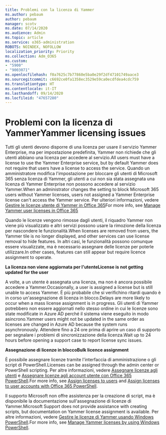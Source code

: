 ```yaml
---
title: Problemi con la licenza di Yammer
ms.author: pebaum
author: pebaum
manager: scotv
ms.date: 07/14/2020
ms.audience: Admin
ms.topic: article
ms.service: o365-administration
ROBOTS: NOINDEX, NOFOLLOW
localization_priority: Priority
ms.collection: Adm_O365
ms.custom:
- "5900"
- "9003071"
ms.openlocfilehash: f0a7625c7b77860e5ba0e29f2df47101749aace3
ms.sourcegitcommit: c6692ce0fa1358ec3529e59ca0ecdfdea4cdc759
ms.translationtype: HT
ms.contentlocale: it-IT
ms.lasthandoff: 09/14/2020
ms.locfileid: "47657280"
---
```

# <a name="yammer-licensing-issues"></a><span data-ttu-id="c1a9f-102">Problemi con la licenza di Yammer</span><span class="sxs-lookup"><span data-stu-id="c1a9f-102">Yammer licensing issues</span></span>

<span data-ttu-id="c1a9f-103">Tutti gli utenti devono disporre di una licenza per usare il servizio Yammer Enterprise, ma per impostazione predefinita, Yammer non richiede che gli utenti abbiano una licenza per accedere al servizio.</span><span class="sxs-lookup"><span data-stu-id="c1a9f-103">All users must have a license to use the Yammer Enterprise service, but by default Yammer does not require that users have a license to access the service.</span></span> <span data-ttu-id="c1a9f-104">Quando un amministratore modifica l'impostazione per bloccare gli utenti di Microsoft 365 senza licenza di Yammer, gli utenti a cui non sia stata assegnata una licenza di Yammer Enterprise non possono accedere al servizio Yammer.</span><span class="sxs-lookup"><span data-stu-id="c1a9f-104">When an administrator changes the setting to block Microsoft 365 users without Yammer licenses, users not assigned a Yammer Enterprise license can't access the Yammer service.</span></span> <span data-ttu-id="c1a9f-105">Per ulteriori informazioni, vedere [Gestire le licenze utente di Yammer in Office 365](https://docs.microsoft.com/yammer/manage-yammer-users/manage-yammer-licenses-in-office-365)</span><span class="sxs-lookup"><span data-stu-id="c1a9f-105">For more info, see [Manage Yammer user licenses in Office 365](https://docs.microsoft.com/yammer/manage-yammer-users/manage-yammer-licenses-in-office-365)</span></span> 

<span data-ttu-id="c1a9f-106">Quando le licenze vengono rimosse dagli utenti, il riquadro Yammer non viene più visualizzato e altri servizi possono usare la rimozione della licenza per nascondere le funzionalità.</span><span class="sxs-lookup"><span data-stu-id="c1a9f-106">When licenses are removed from users, the Yammer tile is no longer displayed, and other services can use license removal to hide features.</span></span> <span data-ttu-id="c1a9f-107">In altri casi, le funzionalità possono comunque essere visualizzate, ma è necessario assegnare delle licenze per poterle utilizzare.</span><span class="sxs-lookup"><span data-stu-id="c1a9f-107">In other cases, features can still appear but require licence assignment to operate.</span></span>  

<span data-ttu-id="c1a9f-108">**La licenza non viene aggiornata per l'utente**</span><span class="sxs-lookup"><span data-stu-id="c1a9f-108">**License is not getting updated for the user**</span></span>  

<span data-ttu-id="c1a9f-109">A volte, a un utente è assegnata una licenza, ma non è ancora possibile accedere a Yammer.</span><span class="sxs-lookup"><span data-stu-id="c1a9f-109">Occasionally, a user is assigned a license but is still unable to access Yammer.</span></span> <span data-ttu-id="c1a9f-110">È più probabile che si verifichino ritardi quando è in corso un'assegnazione di licenza in blocco.</span><span class="sxs-lookup"><span data-stu-id="c1a9f-110">Delays are more likely to occur when a mass license assignment is in progress.</span></span> <span data-ttu-id="c1a9f-111">Gli utenti di Yammer potrebbero non essere aggiornati nello stesso ordine in cui le licenze sono state modificate in Azure AD perché il sistema viene eseguito in modo asincrono.</span><span class="sxs-lookup"><span data-stu-id="c1a9f-111">Yammer users might not be updated in the same order as licenses are changed in Azure AD because the system runs asynchronously.</span></span> <span data-ttu-id="c1a9f-112">Attendere fino a 24 ore prima di aprire un caso di supporto per segnalare i problemi di sincronizzazione della licenza.</span><span class="sxs-lookup"><span data-stu-id="c1a9f-112">Wait up to 24 hours before opening a support case to report license sync issues.</span></span>  

<span data-ttu-id="c1a9f-113">**Assegnazione di licenze in blocco**</span><span class="sxs-lookup"><span data-stu-id="c1a9f-113">**Bulk licence assignment**</span></span>  

<span data-ttu-id="c1a9f-114">È possibile assegnare licenze tramite l'interfaccia di amministrazione o gli script di PowerShell.</span><span class="sxs-lookup"><span data-stu-id="c1a9f-114">Licenses can be assigned through the admin center or PowerShell scripting.</span></span> <span data-ttu-id="c1a9f-115">Per altre informazioni, vedere [Assegnare licenze agli utenti](https://docs.microsoft.com/microsoft-365/admin/manage/assign-licenses-to-users) e [Assegnare licenze agli account utente con Office 365 PowerShell](https://docs.microsoft.com/office365/enterprise/powershell/assign-licenses-to-user-accounts-with-office-365-powershell).</span><span class="sxs-lookup"><span data-stu-id="c1a9f-115">For more info, see [Assign licenses to users](https://docs.microsoft.com/microsoft-365/admin/manage/assign-licenses-to-users) and [Assign licenses to user accounts with Office 365 PowerShell](https://docs.microsoft.com/office365/enterprise/powershell/assign-licenses-to-user-accounts-with-office-365-powershell).</span></span> 

<span data-ttu-id="c1a9f-116">Il supporto Microsoft non offre assistenza per la creazione di script, ma è disponibile la documentazione sull'assegnazione di licenze di Yammer.</span><span class="sxs-lookup"><span data-stu-id="c1a9f-116">Microsoft Support does not provide assistance with creating scripts, but documentation on Yammer license assignment is available.</span></span> <span data-ttu-id="c1a9f-117">Per altre informazioni, vedere [Gestire le licenze di Yammer usando Windows PowerShell](https://docs.microsoft.com/yammer/manage-yammer-users/manage-yammer-licenses-in-office-365#manage-yammer-licenses-by-using-windows-powershell).</span><span class="sxs-lookup"><span data-stu-id="c1a9f-117">For more info, see [Manage Yammer licenses by using Windows PowerShell](https://docs.microsoft.com/yammer/manage-yammer-users/manage-yammer-licenses-in-office-365#manage-yammer-licenses-by-using-windows-powershell).</span></span>
